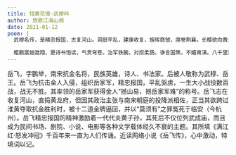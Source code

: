 ```yaml
---
title: 惜黄花慢·武穆吟
author: 放歌江海山阙
date: 2021-01-12
poem: |
  武穆名传，是精忠报国，志复河山。洞庭平乱，建康收复，旌晖商虢，席卷荆襄。长樱欲向黄龙府，令回急、泪别淮黄。更恨天、莫须有罪，屈死余杭。

  鲲鹏展翅遨翔，更诗书饱读，气贯穹苍。治军铁腕，对庶柔肠。诤言国策，不媚胄潢。八千里路云和月，对功名、视作尘凡。祭忠烈，龙孙犹敬岳王！
---
```


岳飞，字鹏举，南宋抗金名将，民族英雄，诗人、书法家。后被人敬称为武穆、岳王。岳飞为抗击金人入侵，组织岳家军，精忠报国，平乱驱虏，一生大小战役数百战，战无不胜。其率领的岳家军获得金人“撼山易，撼岳家军难”的称号。岳飞志在收复河山，直捣黄龙府，但因其政治主张与南宋朝庭的投降派相佐，正当其欲跨过淮黄夺取抗金胜利时，被十二道金牌逼回，并以“莫须有”之罪冤死于临安（今杭州）。岳飞精忠报国的精神激励着一代代炎黄子孙，其死后不仅位列武成庙，而且成为民间书场、剧院、小说、电影等各种文学载体经久不衰的主题。其所填《满江红·怒发冲冠》千百年来一直为人们传诵。近读网络小说《岳飞传》，心中激动，特填词以记。
